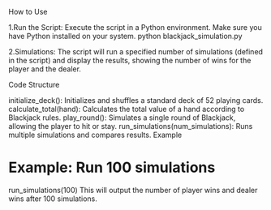 How to Use

1.Run the Script: Execute the script in a Python environment. Make sure you have Python installed on your system.
python blackjack_simulation.py

2.Simulations: The script will run a specified number of simulations (defined in the script) and display the results, showing the number of wins for the player and the dealer.

Code Structure

initialize_deck(): Initializes and shuffles a standard deck of 52 playing cards.
calculate_total(hand): Calculates the total value of a hand according to Blackjack rules.
play_round(): Simulates a single round of Blackjack, allowing the player to hit or stay.
run_simulations(num_simulations): Runs multiple simulations and compares results.
Example
# Example: Run 100 simulations
run_simulations(100)
This will output the number of player wins and dealer wins after 100 simulations.

